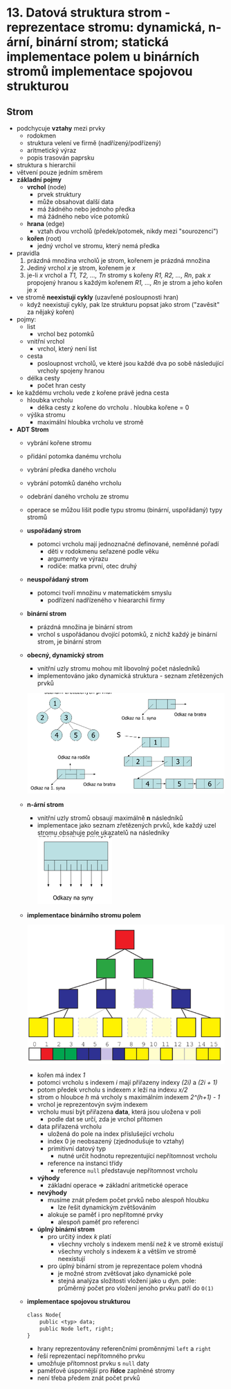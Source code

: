# 13. Datová struktura strom - reprezentace stromu: dynamická, n-ární, binární strom; statická implementace polem u binárních stromů implementace spojovou strukturou

## Strom
- podchycuje **vztahy** mezi prvky
    - rodokmen
    - struktura velení ve firmě (nadřízený/podřízený)
    - aritmetický výraz
    - popis trasován paprsku
- struktura s hierarchií
- větvení pouze jedním směrem
- **základní pojmy**
    - **vrchol** (node)
        - prvek struktury
        - může obsahovat další data
        - má žádného nebo jednoho předka
        - má žádného nebo více potomků
    - **hrana** (edge)
        - vztah dvou vrcholů (předek/potomek, nikdy mezi "sourozenci")
    - **kořen** (root)
        - jedný vrchol ve stromu, který nemá předka
- pravidla
    1. prázdná množina vrcholů je strom, kořenem je prázdná množina
    2. Jediný vrchol *x* je strom, kořenem je *x*
    3. je-li *x* vrchol a *T1, T2, ..., Tn* stromy s kořeny *R1, R2, ..., Rn*, pak *x* propojený hranou s každým kořenem *R1, ..., Rn* je strom a jeho kořen je *x*
- ve stromě **neexistují cykly** (uzavřené posloupnosti hran)
    - když neexistují cykly, pak lze strukturu popsat jako strom ("zavěsit" za nějaký kořen)
- pojmy:
    - list
        - vrchol bez potomků
    - vnitřní vrchol
        - vrchol, který není list
    - cesta
        - posloupnost vrcholů, ve které jsou každé dva po sobě následující vrcholy spojeny hranou
    - délka cesty
        - počet hran cesty
- ke každému vrcholu vede z kořene právě jedna cesta
    - hloubka vrcholu
        - délka cesty z kořene do vrcholu
        . hloubka kořene = 0
    - výška stromu
        - maximální hloubka vrcholu ve stromě
- **ADT Strom**
    - vybrání kořene stromu
    - přidání potomka danému vrcholu
    - vybrání předka daného vrcholu
    - vybrání potomků daného vrcholu
    - odebrání daného vrcholu ze stromu
    - operace se můžou lišit podle typu stromu (binární, uspořádaný)
 typy stromů
    - **uspořádaný strom**
        - potomci vrcholu mají jednoznačné definované, neměnné pořadí
            - děti v rodokmenu seřazené podle věku
            - argumenty ve výrazu
            - rodiče: matka první, otec druhý
    - **neuspořádaný strom**
        - potomci tvoří množinu v matematickém smyslu
            - podřízení nadřízeného v hieararchii firmy
    - **binární strom**
        - prázdná množina je binární strom
        - vrchol s uspořádanou dvojící potomků, z nichž každý je binární strom, je binární strom
    - **obecný, dynamický strom**
        - vnitřní uzly stromu mohou mít libovolný počet následníků
        - implementováno jako dynamická struktura - seznam zřetězených prvků

        ![](img/dyn_tree_list.png)
    - **n-ární strom**
        - vnitřní uzly stromů obsaují maximálně **n** následníků
        - implementace jako seznam zřetězených prvků, kde každý uzel stromu obsahuje pole ukazatelů na následníky
        ![](img/n_tree.png)
    - **implementace binárního stromu polem**

        ![](img/bi_tree_array.png)
 
        - kořen má index *1*
        - potomci vrcholu s indexem *i* mají přiřazeny indexy *(2i)* a *(2i + 1)*
        - potom předek vrcholu s indexem *x* leží na indexu *x/2*
        - strom o hloubce *h* má vrcholy s maximálním indexem *2^(h+1) - 1*
        - vrchol je reprezentovýn svým indexem
        - vrcholu musí být přiřazena **data**, která jsou uložena v poli
            - podle dat se určí, zda je vrchol přítomen
        - data přiřazená vrcholu
            - uložená do pole na index příslušející vrcholu
            - index 0 je neobsazený (zjednodušuje to vztahy)
            - primitivní datový typ
                - nutné určit hodnotu reprezentující nepřítomnost vrcholu
            - reference na instanci třídy
                - reference `null` představuje nepřítomnost vrcholu
        - **výhody**
            - základní operace => základní aritmetické operace
        - **nevýhody**
            - musíme znát předem počet prvků nebo alespoň hloubku
                - lze řešit dynamickým zvětšováním
            - alokuje se paměť i pro nepřítomné prvky
                - alespoň paměť pro referenci
        - **úplný binární strom**
            - pro určitý index *k* platí
                - všechny vrcholy s indexem menší než *k* ve stromě existují
                - všechny vrcholy s indexem *k* a větším ve stromě neexistují
            - pro úplný binární strom je reprezentace polem vhodná
                - je možné strom zvětšovat jako dynamické pole
                - stejná analýza složitosti vložení jako u dyn. pole: průměrný počet pro vložení jenoho prvku patří do `O(1)`
    - **implementace spojovou strukturou**

        ```
        class Node{
            public <typ> data;
            public Node left, right;   
        }
        ```

        - hrany reprezentovány referenčními proměnnými `left` a `right`         
        - řeší reprezentací nepřítomného prvku
        - umožňuje přítomnost prvku s `null` daty
        - paměťově úspornější pro **řídce** zaplněné stromy
        - není třeba předem znát počet prvků
       
